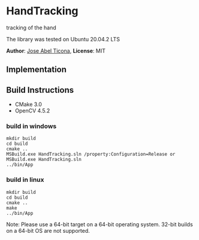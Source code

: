 # HandTracking

tracking of the hand

The library was tested on Ubuntu 20.04.2 LTS <!-- Windows 10,  and Mac OS X 10.10.5. -->

**Author**: [Jose Abel Ticona](https://aibel18.github.io), **License**: MIT

## Implementation

## Build Instructions

- CMake 3.0
- OpenCV 4.5.2

### build in windows
	mkdir build
	cd build
	cmake ..
	MSBuild.exe HandTracking.sln /property:Configuration=Release or MSBuild.exe HandTracking.sln
	../bin/App

### build in linux
	mkdir build
	cd build
	cmake ..
	make
	../bin/App

Note: Please use a 64-bit target on a 64-bit operating system. 32-bit builds on a 64-bit OS are not supported.



